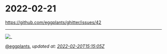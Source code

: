 # 2022-02-21

<https://github.com/eggplants/ghitter/issues/42>

---

![_](https://github.githubassets.com/images/mona-loading-default.gif)

[@eggplants](https://github.com/eggplants), *updated at: [2022-02-20T15:15:05Z](https://github.com/eggplants/ghitter/issues/42#issue-1145048206)*
